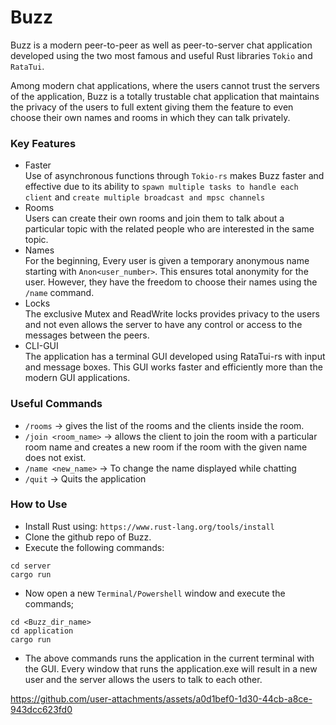 # Buzz 

Buzz is a modern peer-to-peer as well as peer-to-server chat application developed using the two most famous and useful Rust libraries `Tokio` and `RataTui`.

Among modern chat applications, where the users cannot trust the servers of the application, Buzz is a totally trustable chat application that maintains the privacy of the users to full extent giving them the feature to even choose their own names and rooms in which they can talk privately.

### Key Features
- Faster<br>
    Use of asynchronous functions through `Tokio-rs` makes Buzz faster and effective due to its ability to `spawn multiple tasks to handle each client` and `create multiple broadcast and mpsc channels`
- Rooms<br>
    Users can create their own rooms and join them to talk about a particular topic with the related people who are interested in the same topic.
- Names<br>
    For the beginning, Every user is given a temporary anonymous name starting with `Anon<user_number>`. This ensures total anonymity for the user. However, they have the freedom to choose their names using the `/name` command.
- Locks<br>
    The exclusive Mutex and ReadWrite locks provides privacy to the users and not even allows the server to have any control or access to the messages between the peers.
- CLI-GUI<br>
    The application has a terminal GUI developed using RataTui-rs with input and message boxes. This GUI works faster and efficiently more than the modern GUI applications.

### Useful Commands
- `/rooms` -> gives the list of the rooms and the clients inside the room.
- `/join <room_name>` -> allows the client to join the room with a particular room name and creates a new room if the room with the given name does not exist.
- `/name <new_name>` -> To change the name displayed while chatting
- `/quit` -> Quits the application

### How to Use
- Install Rust using: `https://www.rust-lang.org/tools/install`
- Clone the github repo of Buzz.
- Execute the following commands:

```
cd server
cargo run
```
- Now open a new `Terminal/Powershell` window and execute the commands;

```
cd <Buzz_dir_name>
cd application
cargo run
```
- The above commands runs the application in the current terminal with the GUI. Every window that runs the application.exe will result in a new user and the server allows the users to talk to each other.


https://github.com/user-attachments/assets/a0d1bef0-1d30-44cb-a8ce-943dcc623fd0


